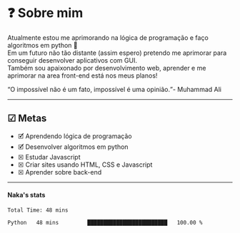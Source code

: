 <h1>&#x2753 Sobre mim</h1>
<p> Atualmente estou me aprimorando na lógica de programação e faço algoritmos em python &#x1F40D<br>
 Em um futuro não tão distante (assim espero) pretendo me aprimorar para conseguir desenvolver aplicativos com GUI.<br>
Também sou apaixonado por desenvolvimento web, aprender e me aprimorar na area front-end está nos meus planos!</p>
<q>O impossível não é um fato, impossível é uma opinião.</q>- Muhammad Ali
<hr>
<h2>&#x2611 Metas</h2>
<ul>
    <li>&#x1F5F9 Aprendendo lógica de programação</li>
    <li>&#x1F5F9 Desenvolver algoritmos em python</li>
    <li>&#x2612 Estudar Javascript</li>
    <li>&#x2612 Criar sites usando HTML, CSS e Javascript</li>
    <li>&#x2612 Aprender sobre back-end</li>
</ul>
<hr>
<!--
<h2>&#x1F4F1 Contato</h2>
<div>
    <ul>
        <li>
            <a href="https://instagram.com/apenas_naka">
                <img src="https://cdn-icons-png.flaticon.com/512/174/174855.png" alt="Instagram Logo" width="20px" height="20px"> @apenas_naka
            </a>
        </li>
        <li>
            <a href="https://discord.com/app">
                <img src="https://cdn-icons-png.flaticon.com/512/2111/2111370.png" alt="Discord Logo" width="20px" height="20px"> Naka#8693
            </a>
        </li>
         <li>
            <a href="https://mail.google.com/mail">
                <img src="https://cdn-icons-png.flaticon.com/512/5968/5968534.png" alt="Google Mail Logo" width="20px" height="20px"> <code>pedro.nakanishi1782@gmail.com</code>
            </a>
        </li>
    </ul>
</div>
-->
<!--
<img align="left" src="https://github-readme-stats.vercel.app/api?username=apenas-naka&show_icons=true&theme=default&title_color=000000&text_color=000000&bg_color=ffffff&count_private=true" alt="Naka stats card" custom_title="Naka Stats">
-->
<h4>Naka's stats</h3>
<!--START_SECTION:waka-->

```text
Total Time: 48 mins

Python   48 mins         █████████████████████████   100.00 %
```

<!--END_SECTION:waka-->
